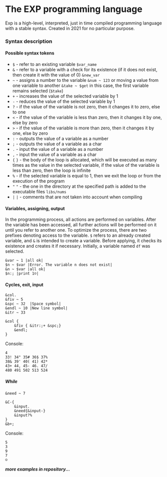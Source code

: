 # The EXP programming language
Exp is a high-level, interpreted, just in time compiled programming language with a stable syntax. Created in 2021 for no particular purpose.

### Syntax description
#### Possible syntax tokens
* `$` - refer to an existing variable `$var_name`
* `&` - refer to a variable with a check for its existence (if it does not exist, then create it with the value of 0) `&new_var`
* `~` - assigns a number to the variable `&num ~ 123` or moving a value from one variable to another `&take ~ $get` in this case, the first variable remains selected (`$take`)
* `+` - increases the value of the selected variable by 1
* `-` - reduces the value of the selected variable by 1
* `?` - if the value of the variable is not zero, then it changes it to zero, else to one
* `<` - if the value of the variable is less than zero, then it changes it by one, else by zero
* `>` - if the value of the variable is more than zero, then it changes it by one, else by zero
* `:` - outputs the value of a variable as a number
* `;` - outputs the value of a variable as a char
* `.` - input the value of a variable as a number
* `,` - input the value of a variable as a char
* `{` `}` - the body of the loop is allocated, which will be executed as many times as the value in the selected variable, if the value of the variable is less than zero, then the loop is infinite
* `%` - if the selected variable is equal to 1, then we exit the loop or from the execution of the program
* `"` `"` - the one in the directory at the specified path is added to the executable files `libs/nums`
* `|` `|` - comments that are not taken into account when compiling

#### Variables, assigning, output
In the programming process, all actions are performed on variables. After the variable has been accessed, all further actions will be performed on it until you refer to another one. To optimize the process, there are two prefixes denoting access to the variable. `$` refers to an already created variable, and `&` is intended to create a variable. Before applying, it checks its existence and creates it if necessary. Initially, a variable named `df` was selected.

```
&var ~ 1 |all ok|
$n ~ $var |Error. The variable n does not exist|
&n ~ $var |all ok|
$n:; |print 1☺|
```

#### Cycles, exit, input

```
&col.
&fiv ~ 5
&spc ~ 32  |Space symbol|
&endl ~ 10 |New line symbol|
&itr ~ 33

&col {
	&fiv { &itr:;+ &spc;}
	&endl;
}
```
Console:
```
4
33! 34" 35# 36$ 37%
38& 39' 40( 41) 42*
43+ 44, 45- 46. 47/
480 491 502 513 524
```

##### While

```
&need ~ 7

&C-{
	&input.
	&need{&input-}
	&input?%
}
&b+;
```
Console:
```
5
3
9
7
☺
```

***more examples in repository...***
